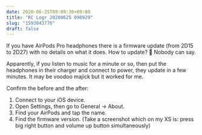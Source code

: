 ```yaml
---
date: 2020-06-25T09:09:30+09:00
title: "RC Logr 20200625 090929"
slug: "1593043770"
draft: false
---
```


If you have AirPods Pro headphones there is a firmware update (from 2D15 to 2D27) with no details on what it does. How to update? 🤔 Nobody can say. 

Apparently, if you listen to music for a minute or so, then put the headphones in their charger and connect to power, they update in a few minutes. It may be voodoo majick but it worked for me. 

Confirm the before and the after: 

1. Connect to your iOS device.
1. Open Settings, then go to General -> About. 
1. Find your AirPods and tap the name. 
1. Find the firmware version. (Take a screenshot which on my XS is: press big right button and volume up button simultaneously)
